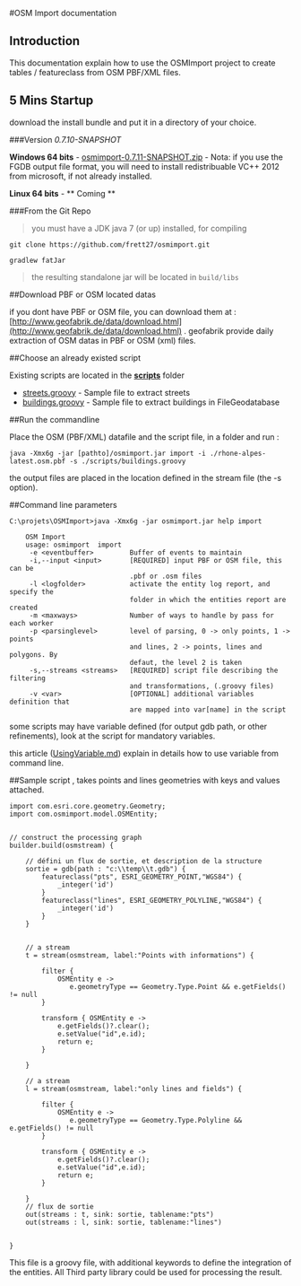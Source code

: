 #OSM Import documentation

## Introduction

This documentation explain how to use the OSMImport project to create tables / featureclass from OSM PBF/XML files.

## 5 Mins Startup

download the install bundle and put it in a directory of your choice.


###Version _0.7.10-SNAPSHOT_  

**Windows 64 bits** - 
[osmimport-0.7.11-SNAPSHOT.zip](https://s3-eu-west-1.amazonaws.com/osmimport-cli/osmimport-0.7.11-SNAPSHOT.zip) - Nota: if you use the FGDB output file format, you will need to install redistribuable VC++ 2012 from microsoft, if not already installed.

**Linux 64 bits** - ** Coming **



###From the Git Repo

> you must have a JDK java 7 (or up) installed, for compiling

	git clone https://github.com/frett27/osmimport.git

	gradlew fatJar

> the resulting standalone jar will be located in `build/libs`


##Download PBF or OSM located datas

if you dont have PBF or OSM file, you can download them at : [http://www.geofabrik.de/data/download.html](http://www.geofabrik.de/data/download.html) . geofabrik provide daily extraction of OSM datas in PBF or OSM (xml) files.

##Choose an already existed script

Existing scripts are located in the **[scripts](../scripts)** folder

* [streets.groovy](../scripts/streets.groovy) - Sample file to extract streets
* [buildings.groovy](../scripts/buildings.groovy) - Sample file to extract buildings in FileGeodatabase



##Run the commandline

Place the OSM (PBF/XML) datafile and the script file, in a folder and run :

	java -Xmx6g -jar [pathto]/osmimport.jar import -i ./rhone-alpes-latest.osm.pbf -s ./scripts/buildings.groovy

the output files are placed in the location defined in the stream file (the -s option).


##Command line parameters

	C:\projets\OSMImport>java -Xmx6g -jar osmimport.jar help import

		OSM Import
		usage: osmimport  import
		 -e <eventbuffer>         Buffer of events to maintain
		 -i,--input <input>       [REQUIRED] input PBF or OSM file, this can be
		                          .pbf or .osm files
		 -l <logfolder>           activate the entity log report, and specify the
		                          folder in which the entities report are created
		 -m <maxways>             Number of ways to handle by pass for each worker
		 -p <parsinglevel>        level of parsing, 0 -> only points, 1 -> points
		                          and lines, 2 -> points, lines and polygons. By
		                          defaut, the level 2 is taken
		 -s,--streams <streams>   [REQUIRED] script file describing the filtering
		                          and transformations, (.groovy files)
		 -v <var>                 [OPTIONAL] additional variables definition that
		                          are mapped into var[name] in the script


some scripts may have variable defined (for output gdb path, or other refinements), look at the script for mandatory variables.

this article ([UsingVariable.md](UsingVariable.md)) explain in details how to use variable from command line.



##Sample script , takes points and lines geometries with keys and values attached.


	import com.esri.core.geometry.Geometry;
	import com.osmimport.model.OSMEntity;
	
	
	// construct the processing graph
	builder.build(osmstream) {
	
		// défini un flux de sortie, et description de la structure
		sortie = gdb(path : "c:\\temp\\t.gdb") {
			featureclass("pts", ESRI_GEOMETRY_POINT,"WGS84") {
				_integer('id')
			}
			featureclass("lines", ESRI_GEOMETRY_POLYLINE,"WGS84") {
				_integer('id')
			}
		}
	
	
		// a stream
		t = stream(osmstream, label:"Points with informations") {
	
			filter {
				OSMEntity e ->
				   e.geometryType == Geometry.Type.Point && e.getFields() != null
			}
			
			transform { OSMEntity e ->
				e.getFields()?.clear();
				e.setValue("id",e.id);
				return e;
			}
	
		}

		// a stream
		l = stream(osmstream, label:"only lines and fields") {
	
			filter {
				OSMEntity e ->
				   e.geometryType == Geometry.Type.Polyline && e.getFields() != null
			}
			
			transform { OSMEntity e ->
				e.getFields()?.clear();
				e.setValue("id",e.id);
				return e;
			}
	
		}
		// flux de sortie
		out(streams : t, sink: sortie, tablename:"pts")
		out(streams : l, sink: sortie, tablename:"lines")
	
	
	}
	

This file is a groovy file, with additional keywords to define the integration of the entities. All Third party library could be used for processing the result.
